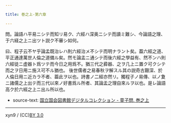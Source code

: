 ```yaml
---

title: 巻之上-第六章

---
```



問。論語ハ平易ニシテ而知リ易ク、六經ハ深奥ニシテ而讀ミ難シ、今論語之理、于六経之上ニ出ツト説ク不審シ如何。

曰、程子云不ヤ乎論孟既治レハ則六經治メ不シテ而明ナラント矣。葢六經之道、平正通達萬世人倫之道備ル矣。然モ論孟ニ通シテ而後六經之學益有、然不ンハ則六經徒ニ虚器ト爲ツテ而今日之用爲不。猶三代之彛器、之ヲ几上ニ置ク可クシテ而之ヲ日用ニ施ス可不ル猶也。
後世儒者之易春秋ヲ解スル其の説奇古艱深、於人倫日用ニ近カラ不者、葢此ヲ以也。詩書ノ二經亦然リ。獨程子ノ易傳、以ノ夐ニ諸儒之上出テ而三代以來ノ好書爲ル所者、其論孟之理自來ルヲ以也。是レ論語高ク於六經之上ニ出ル所以也。





* source-text: [国立国会図書館デジタルコレクション - 童子問. 巻之上](http://dl.ndl.go.jp/info:ndljp/pid/757852/9)

---
xyn9 / (CC)[BY 3.0](https://creativecommons.org/licenses/by/3.0/deed)
